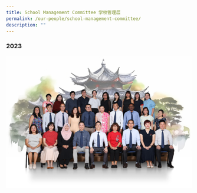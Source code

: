 ```yaml
---
title: School Management Committee 学校管理层
permalink: /our-people/school-management-committee/
description: ""
---
```

### 2023
![](/images/Our%20People/smc2023_2500x1786.jpg)